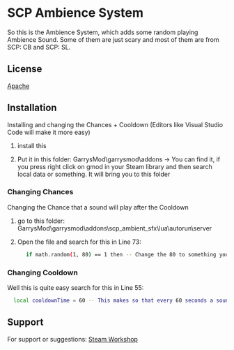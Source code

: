 
# SCP Ambience System

So this is the Ambience System, which adds some random playing Ambience Sound. Some of them are just scary and most of them are from SCP: CB and SCP: SL.


## License

[Apache](http://www.apache.org/licenses/)


## Installation

Installing and changing the Chances + Cooldown (Editors like Visual Studio Code will make it more easy)

  1. install this

  2. Put it in this folder: GarrysMod\garrysmod\addons
  -> You can find it, if you press right click on gmod in your Steam library 
  and then search local data or something. It will bring you to this folder

### Changing Chances
Changing the Chance that a sound will play after the Cooldown

1. go to this folder: GarrysMod\garrysmod\addons\scp_ambient_sfx\lua\autorun\server

2. Open the file and search for this in Line 73:
```bash
      if math.random(1, 80) == 1 then -- Change the 80 to something you like. Here it is 1 to 80 . Make it higher to make it more rare and lower to make it more common
```
### Changing Cooldown
Well this is quite easy
search for this in Line 55:
```bash
  local cooldownTime = 60 -- This makes so that every 60 seconds a sound will be played at a chance of 1/80
```
## Support

For support or suggestions: [Steam Workshop](https://steamcommunity.com/sharedfiles/filedetails/?id=3094576368)

